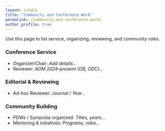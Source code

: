 ```yaml
---
layout: single
title: "Community and Conference Work"
permalink: /community-and-conference-work/
author_profile: true
---
```


Use this page to list service, organizing, reviewing, and community roles.

### Conference Service
- Organizer/Chair: _Add details…_
- Reviewer: _AOM 2024–present (OB, ODC)…_

### Editorial & Reviewing
- Ad-hoc Reviewer: _Journal / Year…_

### Community Building
- PDWs / Symposia organized: _Titles, years…_
- Mentoring & initiatives: _Programs, roles…_

